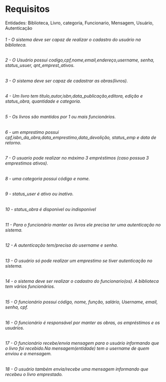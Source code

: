 # Requisitos

Entidades: Biblioteca, Livro, categoria, Funcionario, Mensagem, Usuário, Autenticação

###### 1 - O sistema deve ser capaz de realizar o cadastro do usuário na biblioteca.
###### 2 - O Usuário possui codigo,cpf,nome,email,endereço,username, senha, status_usuer, qnt_emprest_ativos.
###### 3 - O sistema deve ser capaz de cadastrar as obras(livros).
###### 4 - Um livro tem título,autor,isbn,data_publicação,editora, edição e status_obra, quantidade e categoria.
###### 5 - Os livros são mantidos por 1 ou mais funcionários.
###### 6 - um emprestimo possui cpf,isbn_da_obra,data_emprestimo,data_devolição, status_emp e data de retorno.
###### 7 - O usuario pode  realizar no máximo 3 empréstimos (caso possua 3 emprestimos ativos).
###### 8 - uma categoria possui código e nome.
###### 9 - status_user é ativo ou inativo. 
###### 10 - status_obra é disponível ou indisponível
###### 11 - Para o funcionário manter os livros ele precisa ter uma autenticação no sistema.
###### 12 - A autenticação tem/precisa do username e senha.
###### 13 - O usuário só pode realizar um emprestimo se tiver autenticação no sistema.
###### 14 - o sistema deve ser realizar o cadastro do funcionario(os). A biblioteca tem vários funcionários.
###### 15 - O funcionário possui código, nome, função, salário, Username, email, senha, cpf. 
###### 16 - O funcionário é responsável por manter as obras, os empréstimos e os usuários.
###### 17 - O funcionário recebe/envia mensagem para o usuário informando que o livro foi recebido.Na mensagem(entidade) tem o username de quem enviou e a mensagem.
###### 18 - O usuário também envia/recebe uma mensagem informando que recebeu o livro emprestado.
